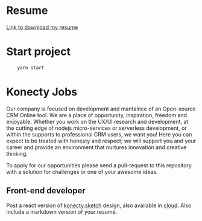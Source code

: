 # Resume

[Link to download my resume](https://drive.google.com/file/d/1VKrlQesQAdUpKGlowW8Pi1HE69ZpqGFd/view?usp=sharing)

# Start project

```sh
    yarn start
```

# Konecty Jobs

Our company is focused on development and mantaince of an Open-source CRM Online tool. We are a place of opportunity, inspiration, freedom and enjoyable. Whether you work on the UX/UI research and development, at the cutting edge of nodejs micro-services or serverless development, or within the supports to professional CRM users, we want you! Here you can expect to be treated with honesty and respect; we will support you and your career and provide an environment that nurtures innovation and creative thinking.

To apply for our opportunities please send a pull-request to this repository with a solution for challenges or one of your awesome ideas.

## Front-end developer

Post a react version of [konecty.sketch](frontend/konecty.sketch) design, also available in [cloud](https://sketch.cloud/s/nVej4). Also include a markdown version of your resumé.
